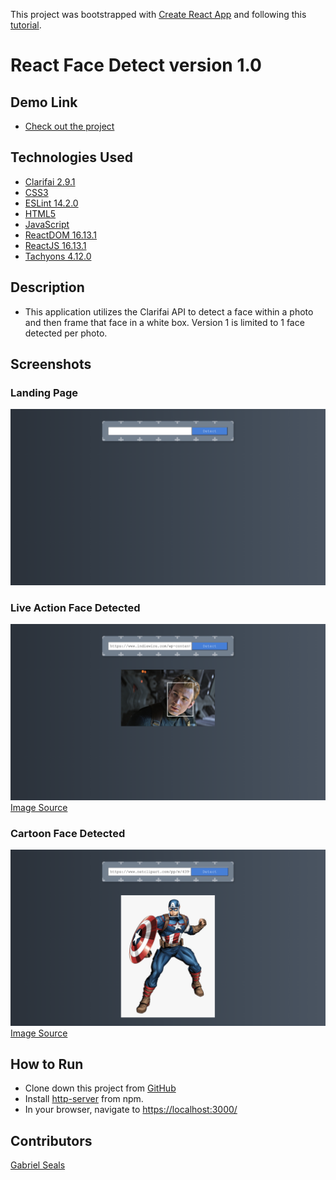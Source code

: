 This project was bootstrapped with [Create React App](https://github.com/facebook/create-react-app) and following this [tutorial](https://www.smashingmagazine.com/2020/06/facial-recognition-web-application-react/).

# React Face Detect version 1.0

## Demo Link

* [Check out the project](https://gseals.github.io/React-Face-Detect/)

## Technologies Used

* [Clarifai 2.9.1](https://www.clarifai.com/)
* [CSS3](https://www.w3.org/Style/CSS/Overview.en.html)
* [ESLint 14.2.0](https://eslint.org/)
* [HTML5](https://html.spec.whatwg.org/multipage/)
* [JavaScript](https://www.javascript.com/)
* [ReactDOM 16.13.1](https://www.npmjs.com/package/react-dom)
* [ReactJS 16.13.1](https://reactjs.org/docs/create-a-new-react-app.html)
* [Tachyons 4.12.0](https://tachyons.io/)

## Description

* This application utilizes the Clarifai API to detect a face within a photo and then frame that face in a white box. Version 1 is limited to 1 face detected per photo.

## Screenshots

### Landing Page
![Landing Page](https://raw.githubusercontent.com/gseals/React-Face-Detect/master/screenshots/Landing%20Page.png)

### Live Action Face Detected
![Live Action Face Detected](https://raw.githubusercontent.com/gseals/React-Face-Detect/master/screenshots/Live%20Action%20Face%20Detected.png)
[Image Source](https://www.indiewire.com/wp-content/uploads/2019/05/chris-evans-1.jpg)

### Cartoon Face Detected
![Cartoon Face Detected](https://raw.githubusercontent.com/gseals/React-Face-Detect/master/screenshots/Cartoon%20Face%20Detected.png)
[Image Source](https://www.netclipart.com/pp/m/439-4392486_clip-art-captain-america-images-captain-america-cartoon.png)

## How to Run

* Clone down this project from [GitHub](https://github.com/gseals/React-Face-Detect)
* Install [http-server](https://www.npmjs.com/package/http-server) from npm.
* In your browser, navigate to [https://localhost:3000/](https://localhost:3000/)

## Contributors

[Gabriel Seals](https://github.com/gseals)
